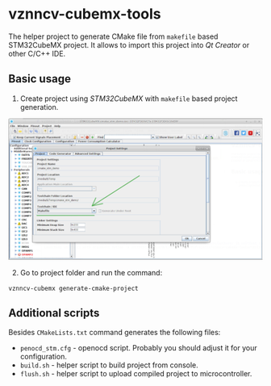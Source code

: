 # vznncv-cubemx-tools

The helper project to generate CMake file from `makefile` based
STM32CubeMX project. It allows to import this project into
*Qt Creator* or other C/C++ IDE.

## Basic usage

1. Create project using *STM32CubeMX* with `makefile` based project generation.

<img src="docs/images/cubemx_makefile.png" width="800" >

2. Go to project folder and run the command:

```
vznncv-cubemx generate-cmake-project
```

## Additional scripts

Besides ``CMakeLists.txt`` command generates the following files:

- `penocd_stm.cfg` - openocd script. Probably you should adjust
                     it for your configuration.
- `build.sh` - helper script to build project from console.
- `flush.sh` - helper script to upload compiled project to microcontroller.